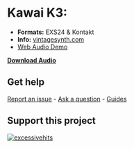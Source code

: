 # Kawai K3:


  - ****Formats:**** EXS24 & Kontakt
-  ****Info:****  [vintagesynth.com](http://www.vintagesynth.com/kawai/kawaik3.php)
- [Web Audio Demo](https://www.modularsamples.com/Demos/demos/k3.html)

**[Download Audio](https://github.com/publicsamples/Kawai-K3/releases/tag/1.0)**


## **Get help**

[Report an issue](https://github.com/publicsamples/home/issues) - [Ask a question](https://github.com/publicsamples/home/discussions) - [Guides](https://github.com/publicsamples/home/wiki)

## **Support this project**

[
![excessivehits](https://www.modularsamples.com/img/ex2.png)
](https://www.modularsamples.com/excessive-hits-one-shot-sample-library/)

